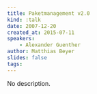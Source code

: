 ```yaml
---
title: Paketmanagement v2.0
kind: :talk
date: 2007-12-20
created_at: 2015-07-11
speakers:
    - Alexander Guenther
author: Matthias Beyer
slides: false
tags:
---
```


No description.
